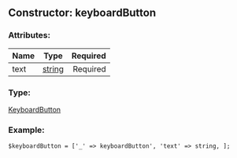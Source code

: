 ## Constructor: keyboardButton  

### Attributes:

| Name     |    Type       | Required |
|----------|:-------------:|---------:|
|text|[string](../types/string.md) | Required|
### Type: 

[KeyboardButton](../types/KeyboardButton.md)
### Example:

```
$keyboardButton = ['_' => keyboardButton', 'text' => string, ];
```